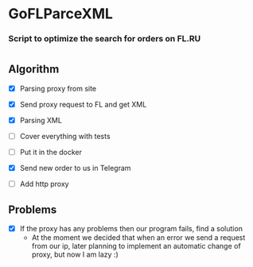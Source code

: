# GoFLParceXML

### Script to optimize the search for orders on FL.RU

#

## Algorithm

- [X] Parsing proxy from site

- [X] Send proxy request to FL and get XML

- [X] Parsing XML

- [ ] Cover everything with tests

- [ ] Put it in the docker

- [X] Send new order to us in Telegram 

- [ ] Add http proxy
  
## Problems
- [X] If the proxy has any problems then our program fails, find a solution 
  - At the moment we decided that when an error we send a request from our ip, later planning to implement an automatic change of proxy, but now I am lazy :)

